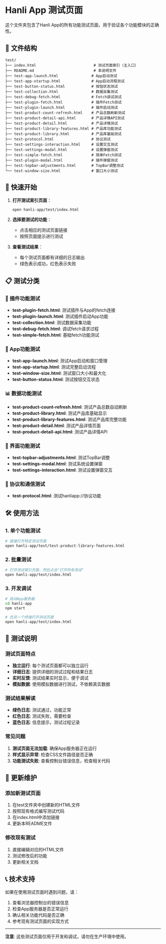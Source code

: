 # Hanli App 测试页面

这个文件夹包含了Hanli App的所有功能测试页面，用于验证各个功能模块的正确性。

## 📁 文件结构

```
test/
├── index.html                          # 测试页面索引（主入口）
├── README.md                           # 本说明文件
├── test-app-launch.html               # App启动测试
├── test-app-startup.html              # App启动流程测试
├── test-button-status.html            # 按钮状态测试
├── test-collection.html               # 数据采集测试
├── test-debug-fetch.html              # Fetch调试测试
├── test-plugin-fetch.html             # 插件Fetch测试
├── test-plugin-launch.html            # 插件启动测试
├── test-product-count-refresh.html    # 产品总数刷新测试
├── test-product-detail-api.html       # 产品详情API测试
├── test-product-detail.html           # 产品详情测试
├── test-product-library-features.html # 产品库功能测试
├── test-product-library.html          # 产品库基础测试
├── test-protocol.html                 # 协议测试
├── test-settings-interaction.html     # 设置交互测试
├── test-settings-modal.html           # 设置弹窗测试
├── test-simple-fetch.html             # 简单Fetch测试
├── test-plugin-modal.html             # 插件弹窗测试
├── test-topbar-adjustments.html       # TopBar调整测试
└── test-window-size.html              # 窗口大小测试
```

## 🚀 快速开始

1. **打开测试索引页面**：
   ```bash
   open hanli-app/test/index.html
   ```

2. **选择要测试的功能**：
   - 点击相应的测试页面链接
   - 按照页面提示进行测试

3. **查看测试结果**：
   - 每个测试页面都有详细的日志输出
   - 绿色表示成功，红色表示失败

## 📋 测试分类

### 🔌 插件功能测试
- **test-plugin-fetch.html**: 测试插件与App的fetch连接
- **test-plugin-launch.html**: 测试插件启动App功能
- **test-collection.html**: 测试数据采集功能
- **test-debug-fetch.html**: 调试fetch请求过程
- **test-simple-fetch.html**: 基础fetch功能测试

### 📱 App功能测试
- **test-app-launch.html**: 测试App启动和窗口管理
- **test-app-startup.html**: 测试完整启动流程
- **test-window-size.html**: 测试窗口大小和最大化
- **test-button-status.html**: 测试按钮交互状态

### 📊 数据功能测试
- **test-product-count-refresh.html**: 测试产品总数自动刷新
- **test-product-library.html**: 测试产品库基础显示
- **test-product-library-features.html**: 测试产品库完整功能
- **test-product-detail.html**: 测试产品详情页面
- **test-product-detail-api.html**: 测试产品详情API

### 🎨 界面功能测试
- **test-topbar-adjustments.html**: 测试TopBar调整
- **test-settings-modal.html**: 测试系统设置弹窗
- **test-settings-interaction.html**: 测试设置弹窗交互

### 🔧 协议和通信测试
- **test-protocol.html**: 测试hanliapp://协议功能

## 🛠️ 使用方法

### 1. 单个功能测试
```bash
# 直接打开特定测试页面
open hanli-app/test/test-product-library-features.html
```

### 2. 批量测试
```bash
# 打开测试索引页面，然后点击"打开所有测试"
open hanli-app/test/index.html
```

### 3. 开发调试
```bash
# 启动App服务器
cd hanli-app
npm start

# 在另一个终端打开测试页面
open hanli-app/test/index.html
```

## 📝 测试说明

### 测试页面特点
- **独立运行**: 每个测试页面都可以独立运行
- **详细日志**: 提供详细的测试过程和结果日志
- **实时反馈**: 测试结果实时显示，便于调试
- **模拟数据**: 使用模拟数据进行测试，不依赖真实数据

### 测试结果解读
- **绿色日志**: 测试通过，功能正常
- **红色日志**: 测试失败，需要检查
- **蓝色日志**: 信息提示，测试过程记录

### 常见问题
1. **测试页面无法加载**: 确保App服务器正在运行
2. **样式显示异常**: 检查CSS文件路径是否正确
3. **功能测试失败**: 查看控制台错误信息，检查相关代码

## 🔄 更新维护

### 添加新测试页面
1. 在test文件夹中创建新的HTML文件
2. 按照现有格式编写测试代码
3. 在index.html中添加链接
4. 更新本README文件

### 修改现有测试
1. 直接编辑对应的HTML文件
2. 测试修改后的功能
3. 更新相关文档

## 📞 技术支持

如果在使用测试页面时遇到问题，请：
1. 查看浏览器控制台的错误信息
2. 检查App服务器是否正常运行
3. 确认相关功能代码是否正确
4. 参考现有测试页面的实现方式

---

**注意**: 这些测试页面仅用于开发和调试，请勿在生产环境中使用。
